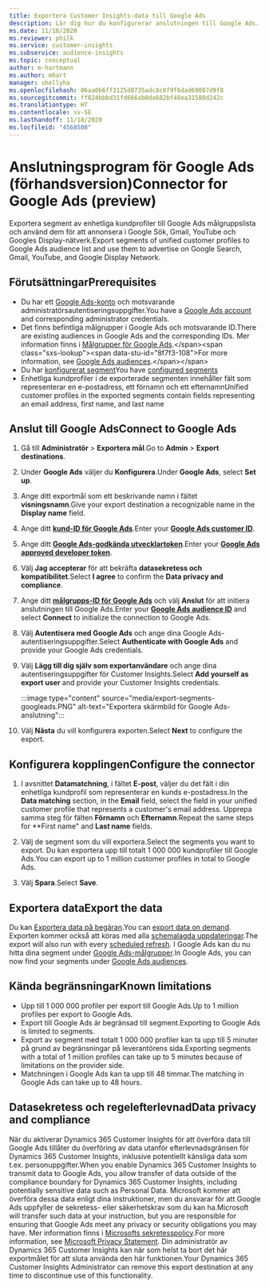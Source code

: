 ```yaml
---
title: Exportera Customer Insights-data till Google Ads
description: Lär dig hur du konfigurerar anslutningen till Google Ads.
ms.date: 11/18/2020
ms.reviewer: philk
ms.service: customer-insights
ms.subservice: audience-insights
ms.topic: conceptual
author: m-hartmann
ms.author: mhart
manager: shellyha
ms.openlocfilehash: 06aa0b6ff3125d8735adc8c8f9f6dad69087d9f8
ms.sourcegitcommit: ff824bbbd31fd666ab0da682bf48ea31580d242c
ms.translationtype: HT
ms.contentlocale: sv-SE
ms.lasthandoff: 11/18/2020
ms.locfileid: "4568508"
---
```

# <a name="connector-for-google-ads-preview"></a><span data-ttu-id="8f7f3-103">Anslutningsprogram för Google Ads (förhandsversion)</span><span class="sxs-lookup"><span data-stu-id="8f7f3-103">Connector for Google Ads (preview)</span></span>

<span data-ttu-id="8f7f3-104">Exportera segment av enhetliga kundprofiler till Google Ads målgruppslista och använd dem för att annonsera i Google Sök, Gmail, YouTube och Googles Display-nätverk.</span><span class="sxs-lookup"><span data-stu-id="8f7f3-104">Export segments of unified customer profiles to Google Ads audience list and use them to advertise on Google Search, Gmail, YouTube, and Google Display Network.</span></span> 

## <a name="prerequisites"></a><span data-ttu-id="8f7f3-105">Förutsättningar</span><span class="sxs-lookup"><span data-stu-id="8f7f3-105">Prerequisites</span></span>

-   <span data-ttu-id="8f7f3-106">Du har ett [Google Ads-konto](https://ads.google.com/) och motsvarande administratörsautentiseringsuppgifter.</span><span class="sxs-lookup"><span data-stu-id="8f7f3-106">You have a [Google Ads account](https://ads.google.com/) and corresponding administrator credentials.</span></span>
-   <span data-ttu-id="8f7f3-107">Det finns befintliga målgrupper i Google Ads och motsvarande ID.</span><span class="sxs-lookup"><span data-stu-id="8f7f3-107">There are existing audiences in Google Ads and the corresponding IDs.</span></span> <span data-ttu-id="8f7f3-108">Mer information finns i [Målgrupper för Google Ads](https://support.google.com/google-ads/answer/7558048?hl=en#:~:text=Audience%20lists%20is%20a%20section,Display%20Network%20through%20remarketing%20campaigns.).</span><span class="sxs-lookup"><span data-stu-id="8f7f3-108">For more information, see [Google Ads audiences](https://support.google.com/google-ads/answer/7558048?hl=en#:~:text=Audience%20lists%20is%20a%20section,Display%20Network%20through%20remarketing%20campaigns.).</span></span>
-   <span data-ttu-id="8f7f3-109">Du har [konfigurerat segment](segments.md)</span><span class="sxs-lookup"><span data-stu-id="8f7f3-109">You have [configured segments](segments.md)</span></span>
-   <span data-ttu-id="8f7f3-110">Enhetliga kundprofiler i de exporterade segmenten innehåller fält som representerar en e-postadress, ett förnamn och ett efternamn</span><span class="sxs-lookup"><span data-stu-id="8f7f3-110">Unified customer profiles in the exported segments contain fields representing an email address, first name, and last name</span></span>

## <a name="connect-to-google-ads"></a><span data-ttu-id="8f7f3-111">Anslut till Google Ads</span><span class="sxs-lookup"><span data-stu-id="8f7f3-111">Connect to Google Ads</span></span>

1. <span data-ttu-id="8f7f3-112">Gå till **Administratör** > **Exportera mål**.</span><span class="sxs-lookup"><span data-stu-id="8f7f3-112">Go to **Admin** > **Export destinations**.</span></span>

1. <span data-ttu-id="8f7f3-113">Under **Google Ads** väljer du **Konfigurera**.</span><span class="sxs-lookup"><span data-stu-id="8f7f3-113">Under **Google Ads**, select **Set up**.</span></span>

1. <span data-ttu-id="8f7f3-114">Ange ditt exportmål som ett beskrivande namn i fältet **visningsnamn**.</span><span class="sxs-lookup"><span data-stu-id="8f7f3-114">Give your export destination a recognizable name in the **Display name** field.</span></span>

1. <span data-ttu-id="8f7f3-115">Ange ditt **[kund-ID för Google Ads](https://support.google.com/google-ads/answer/1704344)**.</span><span class="sxs-lookup"><span data-stu-id="8f7f3-115">Enter your **[Google Ads customer ID](https://support.google.com/google-ads/answer/1704344)**.</span></span>

1. <span data-ttu-id="8f7f3-116">Ange ditt **[Google Ads-godkända utvecklartoken](https://developers.google.com/google-ads/api/docs/first-call/dev-token)**.</span><span class="sxs-lookup"><span data-stu-id="8f7f3-116">Enter your **[Google Ads approved developer token](https://developers.google.com/google-ads/api/docs/first-call/dev-token)**.</span></span>

1. <span data-ttu-id="8f7f3-117">Välj **Jag accepterar** för att bekräfta **datasekretess och kompatibilitet**.</span><span class="sxs-lookup"><span data-stu-id="8f7f3-117">Select **I agree** to confirm the **Data privacy and compliance**.</span></span>

1. <span data-ttu-id="8f7f3-118">Ange ditt **[målgrupps-ID för Google Ads](https://support.google.com/google-ads/answer/7558048?hl=en#:~:text=Audience%20lists%20is%20a%20section,Display%20Network%20through%20remarketing%20campaigns.)** och välj **Anslut** för att initiera anslutningen till Google Ads.</span><span class="sxs-lookup"><span data-stu-id="8f7f3-118">Enter your **[Google Ads audience ID](https://support.google.com/google-ads/answer/7558048?hl=en#:~:text=Audience%20lists%20is%20a%20section,Display%20Network%20through%20remarketing%20campaigns.)** and select **Connect** to initialize the connection to Google Ads.</span></span>

1. <span data-ttu-id="8f7f3-119">Välj **Autentisera med Google Ads** och ange dina Google Ads-autentiseringsuppgifter.</span><span class="sxs-lookup"><span data-stu-id="8f7f3-119">Select **Authenticate with Google Ads** and provide your Google Ads credentials.</span></span>

1. <span data-ttu-id="8f7f3-120">Välj **Lägg till dig själv som exportanvändare** och ange dina autentiseringsuppgifter för Customer Insights.</span><span class="sxs-lookup"><span data-stu-id="8f7f3-120">Select **Add yourself as export user** and provide your Customer Insights credentials.</span></span>

   :::image type="content" source="media/export-segments-googleads.PNG" alt-text="Exportera skärmbild för Google Ads-anslutning":::

1. <span data-ttu-id="8f7f3-122">Välj **Nästa** du vill konfigurera exporten.</span><span class="sxs-lookup"><span data-stu-id="8f7f3-122">Select **Next** to configure the export.</span></span>

## <a name="configure-the-connector"></a><span data-ttu-id="8f7f3-123">Konfigurera kopplingen</span><span class="sxs-lookup"><span data-stu-id="8f7f3-123">Configure the connector</span></span>

1. <span data-ttu-id="8f7f3-124">I avsnittet **Datamatchning**, i fältet **E-post**, väljer du det fält i din enhetliga kundprofil som representerar en kunds e-postadress.</span><span class="sxs-lookup"><span data-stu-id="8f7f3-124">In the **Data matching** section, in the **Email** field, select the field in your unified customer profile that represents a customer's email address.</span></span> <span data-ttu-id="8f7f3-125">Upprepa samma steg för fälten **Förnamn** och **Efternamn**.</span><span class="sxs-lookup"><span data-stu-id="8f7f3-125">Repeat the same steps for \*\*First name" and **Last name** fields.</span></span>

1. <span data-ttu-id="8f7f3-126">Välj de segment som du vill exportera.</span><span class="sxs-lookup"><span data-stu-id="8f7f3-126">Select the segments you want to export.</span></span> <span data-ttu-id="8f7f3-127">Du kan exportera upp till totalt 1 000 000 kundprofiler till Google Ads.</span><span class="sxs-lookup"><span data-stu-id="8f7f3-127">You can export up to 1 million customer profiles in total to Google Ads.</span></span>

1. <span data-ttu-id="8f7f3-128">Välj **Spara**.</span><span class="sxs-lookup"><span data-stu-id="8f7f3-128">Select **Save**.</span></span>

## <a name="export-the-data"></a><span data-ttu-id="8f7f3-129">Exportera data</span><span class="sxs-lookup"><span data-stu-id="8f7f3-129">Export the data</span></span>

<span data-ttu-id="8f7f3-130">Du kan [Exportera data på begäran](export-destinations.md).</span><span class="sxs-lookup"><span data-stu-id="8f7f3-130">You can [export data on demand](export-destinations.md).</span></span> <span data-ttu-id="8f7f3-131">Exporten kommer också att köras med alla [schemalagda uppdateringar](system.md#schedule-tab).</span><span class="sxs-lookup"><span data-stu-id="8f7f3-131">The export will also run with every [scheduled refresh](system.md#schedule-tab).</span></span> <span data-ttu-id="8f7f3-132">I Google Ads kan du nu hitta dina segment under [Google Ads-målgrupper](https://support.google.com/google-ads/answer/7558048?hl=en/).</span><span class="sxs-lookup"><span data-stu-id="8f7f3-132">In Google Ads, you can now find your segments under [Google Ads audiences](https://support.google.com/google-ads/answer/7558048?hl=en/).</span></span>

## <a name="known-limitations"></a><span data-ttu-id="8f7f3-133">Kända begränsningar</span><span class="sxs-lookup"><span data-stu-id="8f7f3-133">Known limitations</span></span>

- <span data-ttu-id="8f7f3-134">Upp till 1 000 000 profiler per export till Google Ads.</span><span class="sxs-lookup"><span data-stu-id="8f7f3-134">Up to 1 million profiles per export to Google Ads.</span></span>
- <span data-ttu-id="8f7f3-135">Export till Google Ads är begränsad till segment.</span><span class="sxs-lookup"><span data-stu-id="8f7f3-135">Exporting to Google Ads is limited to segments.</span></span>
- <span data-ttu-id="8f7f3-136">Export av segment med totalt 1 000 000 profiler kan ta upp till 5 minuter på grund av begränsningar på leverantörens sida.</span><span class="sxs-lookup"><span data-stu-id="8f7f3-136">Exporting segments with a total of 1 million profiles can take up to 5 minutes because of limitations on the provider side.</span></span> 
- <span data-ttu-id="8f7f3-137">Matchningen i Google Ads kan ta upp till 48 timmar.</span><span class="sxs-lookup"><span data-stu-id="8f7f3-137">The matching in Google Ads can take up to 48 hours.</span></span>

## <a name="data-privacy-and-compliance"></a><span data-ttu-id="8f7f3-138">Datasekretess och regelefterlevnad</span><span class="sxs-lookup"><span data-stu-id="8f7f3-138">Data privacy and compliance</span></span>

<span data-ttu-id="8f7f3-139">När du aktiverar Dynamics 365 Customer Insights för att överföra data till Google Ads tillåter du överföring av data utanför efterlevnadsgränsen för Dynamics 365 Customer Insights, inklusive potentiellt känsliga data som t.ex. personuppgifter.</span><span class="sxs-lookup"><span data-stu-id="8f7f3-139">When you enable Dynamics 365 Customer Insights to transmit data to Google Ads, you allow transfer of data outside of the compliance boundary for Dynamics 365 Customer Insights, including potentially sensitive data such as Personal Data.</span></span> <span data-ttu-id="8f7f3-140">Microsoft kommer att överföra dessa data enligt dina instruktioner, men du ansvarar för att Google Ads uppfyller de sekretess- eller säkerhetskrav som du kan ha.</span><span class="sxs-lookup"><span data-stu-id="8f7f3-140">Microsoft will transfer such data at your instruction, but you are responsible for ensuring that Google Ads meet any privacy or security obligations you may have.</span></span> <span data-ttu-id="8f7f3-141">Mer information finns i [Microsofts sekretesspolicy](https://go.microsoft.com/fwlink/?linkid=396732).</span><span class="sxs-lookup"><span data-stu-id="8f7f3-141">For more information, see [Microsoft Privacy Statement](https://go.microsoft.com/fwlink/?linkid=396732).</span></span>
<span data-ttu-id="8f7f3-142">Din administratör av Dynamics 365 Customer Insights kan när som helst ta bort det här exportmålet för att sluta använda den här funktionen.</span><span class="sxs-lookup"><span data-stu-id="8f7f3-142">Your Dynamics 365 Customer Insights Administrator can remove this export destination at any time to discontinue use of this functionality.</span></span>
